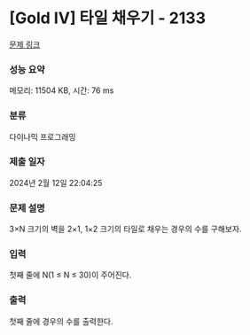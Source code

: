 # [Gold IV] 타일 채우기 - 2133 

[문제 링크](https://www.acmicpc.net/problem/2133) 

### 성능 요약

메모리: 11504 KB, 시간: 76 ms

### 분류

다이나믹 프로그래밍

### 제출 일자

2024년 2월 12일 22:04:25

### 문제 설명

<p>3×N 크기의 벽을 2×1, 1×2 크기의 타일로 채우는 경우의 수를 구해보자.</p>

### 입력 

 <p>첫째 줄에 N(1 ≤ N ≤ 30)이 주어진다.</p>

### 출력 

 <p>첫째 줄에 경우의 수를 출력한다.</p>

